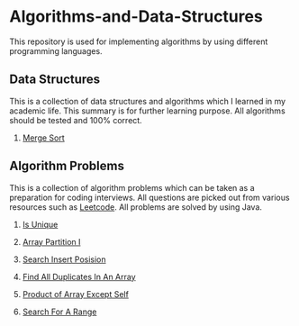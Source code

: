 # Algorithms-and-Data-Structures
This repository is used for implementing algorithms by using different programming languages.

## Data Structures
This is a collection of data structures and algorithms which I learned in my academic life.
This summary is for further learning purpose.
All algorithms should be tested and 100% correct.

1. [Merge Sort](/algorithms/mergesort.md)

## Algorithm Problems
This is a collection of algorithm problems which can be taken as a preparation for coding interviews. 
All questions are picked out from various resources such as [Leetcode](https://leetcode.com). 
All problems are solved by using Java.

1. [Is Unique](/problems/is-unique.md)

2. [Array Partition I](/problems/array-partition-1.md)

3. [Search Insert Posision](/problems/search-insert-position.md)

4. [Find All Duplicates In An Array](/problems/find-all-duplicates-in-an-array.md)

5. [Product of Array Except Self](/problems/product-of-array-except-self.md)

6. [Search For A Range](/problems/SearchForARange.md)